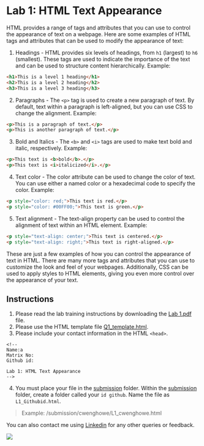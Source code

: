 # Lab 1: HTML Text Appearance

HTML provides a range of tags and attributes that you can use to control the appearance of text on a webpage. Here are some examples of HTML tags and attributes that can be used to modify the appearance of text:

1. Headings - HTML provides six levels of headings, from `h1` (largest) to `h6` (smallest). These tags are used to indicate the importance of the text and can be used to structure content hierarchically.
Example:

```html
<h1>This is a level 1 heading</h1>
<h2>This is a level 2 heading</h2>
<h3>This is a level 3 heading</h3>
```

2. Paragraphs - The `<p>` tag is used to create a new paragraph of text. By default, text within a paragraph is left-aligned, but you can use CSS to change the alignment.
Example:

```html
<p>This is a paragraph of text.</p>
<p>This is another paragraph of text.</p>
```

3. Bold and Italics - The `<b>` and `<i>` tags are used to make text bold and italic, respectively.
Example:

```html
<p>This text is <b>bold</b>.</p>
<p>This text is <i>italicized</i>.</p>
```
4. Text color - The color attribute can be used to change the color of text. You can use either a named color or a hexadecimal code to specify the color.
Example:

```html
<p style="color: red;">This text is red.</p>
<p style="color: #00FF00;">This text is green.</p>
```
5. Text alignment - The text-align property can be used to control the alignment of text within an HTML element.
Example:

```html
<p style="text-align: center;">This text is centered.</p>
<p style="text-align: right;">This text is right-aligned.</p>
```

These are just a few examples of how you can control the appearance of text in HTML. There are many more tags and attributes that you can use to customize the look and feel of your webpages. Additionally, CSS can be used to apply styles to HTML elements, giving you even more control over the appearance of your text.

## Instructions

1. Please read the lab training instructions by downloading the [Lab 1.pdf](./download/Lab%201.pdf) file.
2. Please use the HTML template file [Q1_template.html](download/Q1_template.html).
3. Please include your contact information in the HTML `<head>`.

``` 
<!--
Name:a
Matrix No:
Github id:

Lab 1: HTML Text Appearance
-->
```
4. You must place your file in the [submission](./submission) folder. Within the [submission](./submission) folder, create a folder called your `id github`. Name the file as `L1_Githubid.html`.
  > Example: 
  > /submission/cwenghowe/L1_cwenghowe.html


You can also contact me using [Linkedin](https://www.linkedin.com/in/drshahizan/) for any other queries or feedback.

![](https://visitor-badge.glitch.me/badge?page_id=drshahizan)
